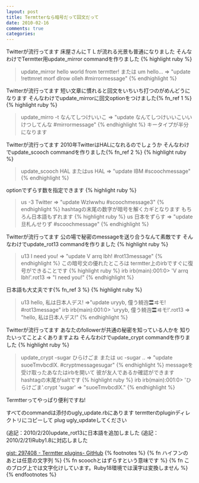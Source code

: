 ```yaml
---
layout: post
title: Termtterなら暗号だって回文だって
date: 2010-02-16
comments: true
categories:
---
```



Twitterが流行ってます
床屋さんにＴＬが流れる光景も普通になりました
そんなわけでTermtter用update_mirror commandを作りました
{% highlight ruby %}
> update_mirror hello world from termtter! または um hello...
 => "update !rettmret morf dlrow olleh #mirrormessage"
{% endhighlight %}

Twitterが流行ってます
短い文章に慣れると回文をいちいち打つのがめんどうになります
そんなわけでupdate_mirrorに回文optionをつけました{% fn_ref 1 %}
{% highlight ruby %}
> update_mirro -t なんてしつけいいこ
 => "update なんてしつけいいこいいけつしてんな #mirrormessage" 
{% endhighlight %}
キータイプが半分になります

Twitterが流行ってます
2010年TwitterはHALになれるのでしょうか
そんなわけでupdate_scooch commandを作りました{% fn_ref 2 %}
{% highlight ruby %}
> update_scooch HAL またはus HAL
 => "update IBM #scoochmessage"
{% endhighlight %}

optionでずらす数を指定できます
{% highlight ruby %}
> us -3 Twitter
 => "update Wzlwwhu #scoochmessage3"
{% endhighlight %}
hashtagの末尾の数字が暗号を解くカギとなります
もちろん日本語もずれます
{% highlight ruby %}
> us 日本をずらす
 => "update 旦札んせりず #scoochmessage" 
{% endhighlight %}

Twitterが流行ってます
公の場で秘密のmessageを送り合うなんて素敵です
そんなわけでupdate_rot13 commandを作りました
{% highlight ruby %}
> u13 I need you!
 => "update V arrq lbh! #rot13message" 
{% endhighlight %}
この暗号文の優れたところは
termtter上のirbですぐに復号ができることです
{% highlight ruby %}
> irb
irb(main):001:0> 'V arrq lbh!'.rot13
 => "I need you!"
{% endhighlight %}

日本語も大丈夫です{% fn_ref 3 %}
{% highlight ruby %}
> u13 hello, 私は日本人デス!
 =>"update uryyb, 僮う&#36536;&#36863;〓ヰモ! #rot13message"
> irb
irb(main):001:0> 'uryyb, 僮う&#36536;&#36863;〓ヰモ!'.rot13
 => "hello, 私は日本人デス!"
{% endhighlight %}

Twitterが流行ってます
あなたのfollowerが共通の秘密を知っている人かを
知りたいってことよくありますよね
そんなわけでupdate_crypt commandを作りました
{% highlight ruby %}
> update_crypt -sugar ひらけごま  または uc -sugar ..
 => "update suoeTmvbcdlX. #cryptmessagesugar"
{% endhighlight %}
messageを受け取ったあなたはirbを開いて
彼が友人であるか確認ができます
hashtagの末尾がsaltです
{% highlight ruby %}
> irb
> irb(main):001:0> 'ひらけごま'.crypt 'sugar'
 => "suoeTmvbcdlX."
{% endhighlight %}

Termtterってやっぱり便利ですね!

すべてのcommandは添付のugly_update.rbにあります
termtterのpluginディレクトリにコピーして
plug ugly_updateしてください

(追記：2010/2/20)update_rot13に日本語を追加しました
(追記：2010/2/21)Ruby1.8に対応しました

[gist: 297408 - Termtter plugins- GitHub](http://gist.github.com/297408)
{% footnotes %}
   {% fn ハイフンのあとは任意の文字列 %}
   {% fn scoochとはずらすという意味です %}
   {% fn このブログ上では文字化けしています。Ruby18環境では漢字は変換しません %}
{% endfootnotes %}

